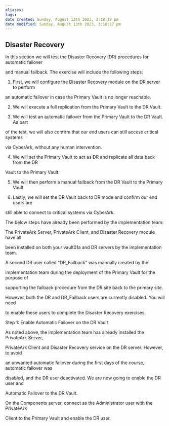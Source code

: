 ```yaml
---
aliases: 
tags: 
date created: Sunday, August 13th 2023, 3:18:19 pm
date modified: Sunday, August 13th 2023, 3:18:27 pm
---
```


## Disaster Recovery

In this section we will test the Disaster Recovery (DR) procedures for automatic failover

and manual failback. The exercise will include the following steps:

1) First, we will configure the Disaster Recovery module on the DR server to perform

an automatic failover in case the Primary Vault is no longer reachable.

2) We will execute a full replication from the Primary Vault to the DR Vault.

3) We will test an automatic failover from the Primary Vault to the DR Vault. As part

of the test, we will also confirm that our end users can still access critical systems

via CyberArk, without any human intervention.

4) We will set the Primary Vault to act as DR and replicate all data back from the DR

Vault to the Primary Vault.

5) We will then perform a manual failback from the DR Vault to the Primary Vault

6) Lastly, we will set the DR Vault back to DR mode and confirm our end users are

still able to connect to critical systems via CyberArk.

  

The below steps have already been performed by the implementation team:

The PrivateArk Server, PrivateArk Client, and Disaster Recovery module have all

been installed on both your vault01a and DR servers by the implementation team.

A second DR user called “DR_Failback” was manually created by the

implementation team during the deployment of the Primary Vault for the purpose of

supporting the failback procedure from the DR site back to the primary site.

However, both the DR and DR_Failback users are currently disabled. You will need

to enable these users to complete the Disaster Recovery exercises.

  

Step 1: Enable Automatic Failover on the DR Vault

As noted above, the implementation team has already installed the PrivateArk Server,

PrivateArk Client and Disaster Recovery service on the DR server. However, to avoid

an unwanted automatic failover during the first days of the course, automatic failover was

disabled, and the DR user deactivated. We are now going to enable the DR user and

Automatic Failover to the DR Vault.

On the Components server, connect as the Administrator user with the PrivateArk

Client to the Primary Vault and enable the DR user.